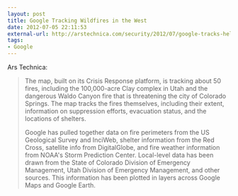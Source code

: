```yaml
---
layout: post
title: Google Tracking Wildfires in the West
date: 2012-07-05 22:11:53
external-url: http://arstechnica.com/security/2012/07/google-tracks-hellish-wildfire-season-in-the-american-west/
tags:
- Google
---
```


Ars Technica:

> The map, built on its Crisis Response platform, is tracking about 50 fires, including the 100,000-acre Clay complex in Utah and the dangerous Waldo Canyon fire that is threatening the city of Colorado Springs. The map tracks the fires themselves, including their extent, information on suppression efforts, evacuation status, and the locations of shelters.
> 
> Google has pulled together data on fire perimeters from the US Geological Survey and InciWeb, shelter information from the Red Cross, satellite info from DigitalGlobe, and fire weather information from NOAA's Storm Prediction Center. Local-level data has been drawn from the State of Colorado Division of Emergency Management, Utah Division of Emergency Management, and other sources. This information has been plotted in layers across Google Maps and Google Earth.